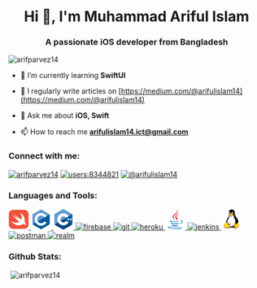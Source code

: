 
<h1 align="center">Hi 👋, I'm Muhammad Ariful Islam</h1>
<h3 align="center">A passionate iOS developer from Bangladesh</h3>
<p align="left"> <img src="https://komarev.com/ghpvc/?username=arifparvez14&label=Profile%20views&color=0e75b6&style=flat" alt="arifparvez14" /> </p>

- 🌱 I’m currently learning **SwiftUI**

- 📝 I regularly write articles on [https://medium.com/@arifulislam14](https://medium.com/@arifulislam14)

- 💬 Ask me about **iOS, Swift**

- 📫 How to reach me **arifulislam14.ict@gmail.com**

<h3 align="left">Connect with me:</h3>
<p align="left">
<a href="https://linkedin.com/in/arifparvez14" target="blank"><img align="center" src="https://raw.githubusercontent.com/rahuldkjain/github-profile-readme-generator/master/src/images/icons/Social/linked-in-alt.svg" alt="arifparvez14" height="30" width="40" /></a>
<a href="https://stackoverflow.com/users/8344821" target="blank"><img align="center" src="https://raw.githubusercontent.com/rahuldkjain/github-profile-readme-generator/master/src/images/icons/Social/stack-overflow.svg" alt="users:8344821" height="30" width="40" /></a>
<a href="https://medium.com/@arifulislam14" target="blank"><img align="center" src="https://raw.githubusercontent.com/rahuldkjain/github-profile-readme-generator/master/src/images/icons/Social/medium.svg" alt="@arifulislam14" height="30" width="40" /></a>
</p>

<h3 align="left">Languages and Tools:</h3>
<p align="left"> <a href="https://developer.apple.com/swift/" target="_blank" rel="noreferrer"> <img src="https://raw.githubusercontent.com/devicons/devicon/master/icons/swift/swift-original.svg" alt="swift" width="40" height="40"/> </a> <a href="https://www.cprogramming.com/" target="_blank" rel="noreferrer"> <img src="https://raw.githubusercontent.com/devicons/devicon/master/icons/c/c-original.svg" alt="c" width="40" height="40"/> </a> <a href="https://www.w3schools.com/cpp/" target="_blank" rel="noreferrer"> <img src="https://raw.githubusercontent.com/devicons/devicon/master/icons/cplusplus/cplusplus-original.svg" alt="cplusplus" width="40" height="40"/> </a> <a href="https://firebase.google.com/" target="_blank" rel="noreferrer"> <img src="https://www.vectorlogo.zone/logos/firebase/firebase-icon.svg" alt="firebase" width="40" height="40"/> </a> <a href="https://git-scm.com/" target="_blank" rel="noreferrer"> <img src="https://www.vectorlogo.zone/logos/git-scm/git-scm-icon.svg" alt="git" width="40" height="40"/> </a> <a href="https://heroku.com" target="_blank" rel="noreferrer"> <img src="https://www.vectorlogo.zone/logos/heroku/heroku-icon.svg" alt="heroku" width="40" height="40"/> </a> <a href="https://www.java.com" target="_blank" rel="noreferrer"> <img src="https://raw.githubusercontent.com/devicons/devicon/master/icons/java/java-original.svg" alt="java" width="40" height="40"/> </a> <a href="https://www.jenkins.io" target="_blank" rel="noreferrer"> <img src="https://www.vectorlogo.zone/logos/jenkins/jenkins-icon.svg" alt="jenkins" width="40" height="40"/> </a> <a href="https://www.linux.org/" target="_blank" rel="noreferrer"> <img src="https://raw.githubusercontent.com/devicons/devicon/master/icons/linux/linux-original.svg" alt="linux" width="40" height="40"/> </a> <a href="https://postman.com" target="_blank" rel="noreferrer"> <img src="https://www.vectorlogo.zone/logos/getpostman/getpostman-icon.svg" alt="postman" width="40" height="40"/> </a> <a href="https://realm.io/" target="_blank" rel="noreferrer"> <img src="https://raw.githubusercontent.com/bestofjs/bestofjs-webui/8665e8c267a0215f3159df28b33c365198101df5/public/logos/realm.svg" alt="realm" width="40" height="40"/> </a> 
  


<h3 align="left">Github Stats:</h3>
<p>&nbsp;<img align="center" src="https://github-readme-stats.vercel.app/api?username=arifparvez14&show_icons=true&locale=en&theme=radical" alt="arifparvez14" /></p>


<!--- 
<p><img align="left" src="https://github-readme-stats.vercel.app/api/top-langs/?username=arifparvez14&show_icons=true&locale=en&layout=compact&theme=radical" alt="arifparvez14" /></p>


<h3 align="left">Github Matrics:</h3>
<p><img align="center" src="https://metrics.lecoq.io/arifparvez14" alt="arifparvez14" /></p>
---> 
